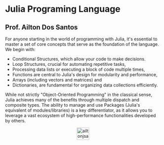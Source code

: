 # Julia Programing Language
## Prof. Ailton Dos Santos


For anyone starting in the world of programming with Julia, it's essential to master a set of core concepts that serve as the foundation of the language. 
We begin with:
- Conditional Structures, which allow your code to make decisions. 
- Loop Structures, crucial for automating repetitive tasks, 
- Processing data lists or executing a block of code multiple times,
- Functions are central to Julia's design for modularity and performance, 
- Arrays (including vectors and matrices) and 
- Dictionaries, are fundamental for organizing data collections efficiently.

While not strictly "Object-Oriented Programming" in the classical sense, Julia achieves many of the benefits through multiple dispatch and composite types. The ability to manage and use Packages (Julia's equivalent of modules/libraries) is a key differentiator, as it allows you to leverage a vast ecosystem of high-performance functionalities developed by others. 

<p align="center">
<a href="https://linkedin.com/in/ailtonjsantos" target="blank"><img align="center" src="https://upload.wikimedia.org/wikipedia/commons/c/ca/LinkedIn_logo_initials.png" alt="ailtonjsantos" height="40" width="40" /></a>
</p>


